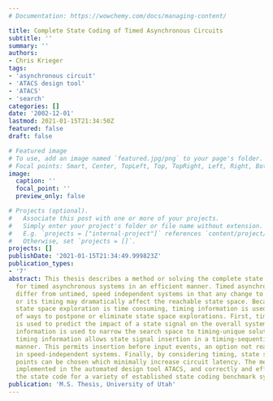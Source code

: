 ```yaml
---
# Documentation: https://wowchemy.com/docs/managing-content/

title: Complete State Coding of Timed Asynchronous Circuits
subtitle: ''
summary: ''
authors:
- Chris Krieger
tags:
- 'asynchronous circuit'
- 'ATACS design tool'
- 'ATACS'
- 'search'
categories: []
date: '2002-12-01'
lastmod: 2021-01-15T21:34:50Z
featured: false
draft: false

# Featured image
# To use, add an image named `featured.jpg/png` to your page's folder.
# Focal points: Smart, Center, TopLeft, Top, TopRight, Left, Right, BottomLeft, Bottom, BottomRight.
image:
  caption: ''
  focal_point: ''
  preview_only: false

# Projects (optional).
#   Associate this post with one or more of your projects.
#   Simply enter your project's folder or file name without extension.
#   E.g. `projects = ["internal-project"]` references `content/project/deep-learning/index.md`.
#   Otherwise, set `projects = []`.
projects: []
publishDate: '2021-01-15T21:34:49.999823Z'
publication_types:
- '7'
abstract: This thesis describes a method or solving the complete state coding problem
  for timed asynchronous systems in an efficient manner. Timed asynchronous systems
  differ from untimed, speed independent systems in that any change to the system
  or its timing may dramatically affect the reachable state space. Because frequent
  state space exploration is time consuming, timing information is used in a variety
  of ways to postpone or eliminate state space explorations. First, timing information
  is used to predict the impact of a state signal on the overall system. Second, concurrency
  information is used to narrow the search space to timing-unique solutions. Third,
  timing information allows state signal insertion in a timing-sequential, yet noncausal,
  manner. This permits insertion before input events, an option not readily available
  in speed-independent systems. Finally, by considering timing, state signal insertion
  points can be chosen which minimally increase circuit latency. The method has been
  implemented in the automated design tool ATACS, and correctly and efficiently completes
  the state code for a variety of established state coding benchmark systems.
publication: 'M.S. Thesis, University of Utah'
---
```

